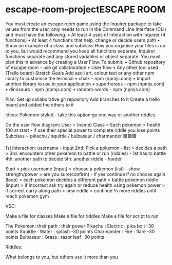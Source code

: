 # escape-room-projectESCAPE ROOM

You must create an escape room game using the Inquirer package to take values from the
user, only needs to run in the Command Line Interface (CLI) and must have the following.
• At least 4 uses of interaction with Inquirer (4 functions)
• At least 4 functions that help, change or decide users path
• Show an example of a class and subclass
How you organise your files is up to you, but would recommend you keep all functions separate,
Inquirer functions separate and any stored variables or object separate.
You must plan this in advance by creating a User Flow.
To submit:
• Github repository of escape room - use git collaboration
• User flow
• Any other tool used (Trello board)
Stretch Goals
Add ascii art, colour text or any other npm library to customise the terminal
• chalk - npm (npmjs.com)
• Import another library to use in your application
• superheroes - npm (npmjs.com)
• dinosaurs - npm (npmjs.com)
• random-words - npm (npmjs.com)


Plan:
Set up collaborative git repository
Add  branches to it 
Create a trello board and added the others to it 

Ideas:
Pokemon styled - take this option go one way or another 
riddles

Do the user flow diagram:
User = (name)
Class = Each pokemon > health 100 at start - if use their special power to complete riddle you lose points 
Subclass = pikachu / squirtle / bulbasaur / charmander 🟩🟩🟩

1st interaction: username - input
2nd: Pick a pokemon - list > decides a path > 
3rd: encounters other pokemon to battle or run (riddles) - 1st has to battle 
4th: another path to decide
5th: another riddle - harder

Start > pick username (input) > choose a pokemon (list) - show strength/power > are you sure(confirm) - if yes continue if no choose again (loop) > each pokemon decides a different path > battle pokemon riddle (input) > if incorrect ask try again or reduce health using pokemon power > if correct carry along path > new riddle > continue ⅔ more riddles until reach pokemon gym



VSC:

Make a file for classes
Make a file for riddles
Make a file for script to run


The Pokemon: their path : their power
Pikachu : Electric : pika bolt -30 points
Squirtle : Water : splash -30 points
Charmander : Fire : flare -30 points
Bulbasaur : Grass : razor leaf -30 points

Riddles:

What belongs to you, but others use it more than you
